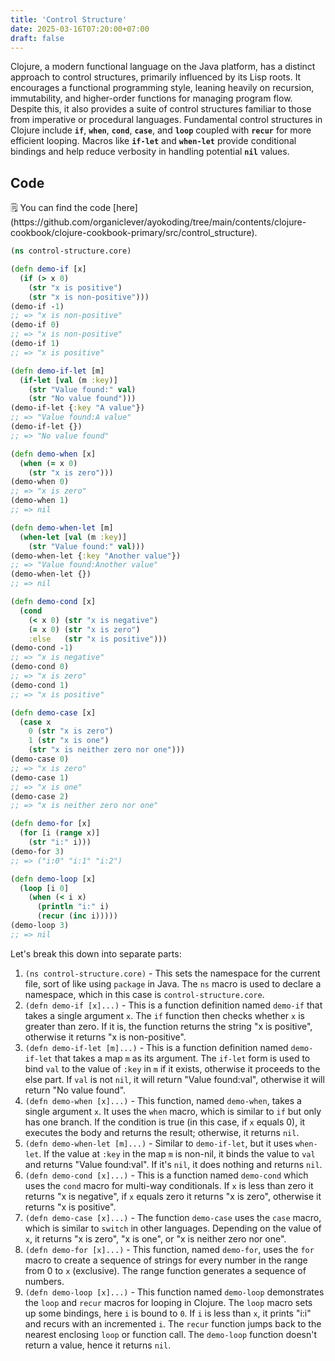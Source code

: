 ```yaml
---
title: 'Control Structure'
date: 2025-03-16T07:20:00+07:00
draft: false
---
```


Clojure, a modern functional language on the Java platform, has a distinct approach to control structures, primarily influenced by its Lisp roots. It encourages a functional programming style, leaning heavily on recursion, immutability, and higher-order functions for managing program flow. Despite this, it also provides a suite of control structures familiar to those from imperative or procedural languages. Fundamental control structures in Clojure include **`if`**, **`when`**, **`cond`**, **`case`**, and **`loop`** coupled with **`recur`** for more efficient looping. Macros like **`if-let`** and **`when-let`** provide conditional bindings and help reduce verbosity in handling potential **`nil`** values.

## Code

<aside>
🗒️ You can find the code [here](https://github.com/organiclever/ayokoding/tree/main/contents/clojure-cookbook/clojure-cookbook-primary/src/control_structure).

</aside>

```clojure
(ns control-structure.core)

(defn demo-if [x]
  (if (> x 0)
    (str "x is positive")
    (str "x is non-positive")))
(demo-if -1)
;; => "x is non-positive"
(demo-if 0)
;; => "x is non-positive"
(demo-if 1)
;; => "x is positive"

(defn demo-if-let [m]
  (if-let [val (m :key)]
    (str "Value found:" val)
    (str "No value found")))
(demo-if-let {:key "A value"})
;; => "Value found:A value"
(demo-if-let {})
;; => "No value found"

(defn demo-when [x]
  (when (= x 0)
    (str "x is zero")))
(demo-when 0)
;; => "x is zero"
(demo-when 1)
;; => nil

(defn demo-when-let [m]
  (when-let [val (m :key)]
    (str "Value found:" val)))
(demo-when-let {:key "Another value"})
;; => "Value found:Another value"
(demo-when-let {})
;; => nil

(defn demo-cond [x]
  (cond
    (< x 0) (str "x is negative")
    (= x 0) (str "x is zero")
    :else   (str "x is positive")))
(demo-cond -1)
;; => "x is negative"
(demo-cond 0)
;; => "x is zero"
(demo-cond 1)
;; => "x is positive"

(defn demo-case [x]
  (case x
    0 (str "x is zero")
    1 (str "x is one")
    (str "x is neither zero nor one")))
(demo-case 0)
;; => "x is zero"
(demo-case 1)
;; => "x is one"
(demo-case 2)
;; => "x is neither zero nor one"

(defn demo-for [x]
  (for [i (range x)]
    (str "i:" i)))
(demo-for 3)
;; => ("i:0" "i:1" "i:2")

(defn demo-loop [x]
  (loop [i 0]
    (when (< i x)
      (println "i:" i)
      (recur (inc i)))))
(demo-loop 3)
;; => nil
```

Let's break this down into separate parts:

1. `(ns control-structure.core)` - This sets the namespace for the current file, sort of like using `package` in Java. The `ns` macro is used to declare a namespace, which in this case is `control-structure.core`.
2. `(defn demo-if [x]...)` - This is a function definition named `demo-if` that takes a single argument `x`. The `if` function then checks whether `x` is greater than zero. If it is, the function returns the string "x is positive", otherwise it returns "x is non-positive".
3. `(defn demo-if-let [m]...)` - This is a function definition named `demo-if-let` that takes a map `m` as its argument. The `if-let` form is used to bind `val` to the value of `:key` in `m` if it exists, otherwise it proceeds to the else part. If `val` is not `nil`, it will return "Value found:val", otherwise it will return "No value found".
4. `(defn demo-when [x]...)` - This function, named `demo-when`, takes a single argument `x`. It uses the `when` macro, which is similar to `if` but only has one branch. If the condition is true (in this case, if `x` equals 0), it executes the body and returns the result; otherwise, it returns `nil`.
5. `(defn demo-when-let [m]...)` - Similar to `demo-if-let`, but it uses `when-let`. If the value at `:key` in the map `m` is non-nil, it binds the value to `val` and returns "Value found:val". If it's `nil`, it does nothing and returns `nil`.
6. `(defn demo-cond [x]...)` - This is a function named `demo-cond` which uses the `cond` macro for multi-way conditionals. If `x` is less than zero it returns "x is negative", if `x` equals zero it returns "x is zero", otherwise it returns "x is positive".
7. `(defn demo-case [x]...)` - The function `demo-case` uses the `case` macro, which is similar to `switch` in other languages. Depending on the value of `x`, it returns "x is zero", "x is one", or "x is neither zero nor one".
8. `(defn demo-for [x]...)` - This function, named `demo-for`, uses the `for` macro to create a sequence of strings for every number in the range from 0 to `x` (exclusive). The range function generates a sequence of numbers.
9. `(defn demo-loop [x]...)` - This function named `demo-loop` demonstrates the `loop` and `recur` macros for looping in Clojure. The `loop` macro sets up some bindings, here `i` is bound to `0`. If `i` is less than `x`, it prints "i:i" and recurs with an incremented `i`. The `recur` function jumps back to the nearest enclosing `loop` or function call. The `demo-loop` function doesn't return a value, hence it returns `nil`.
